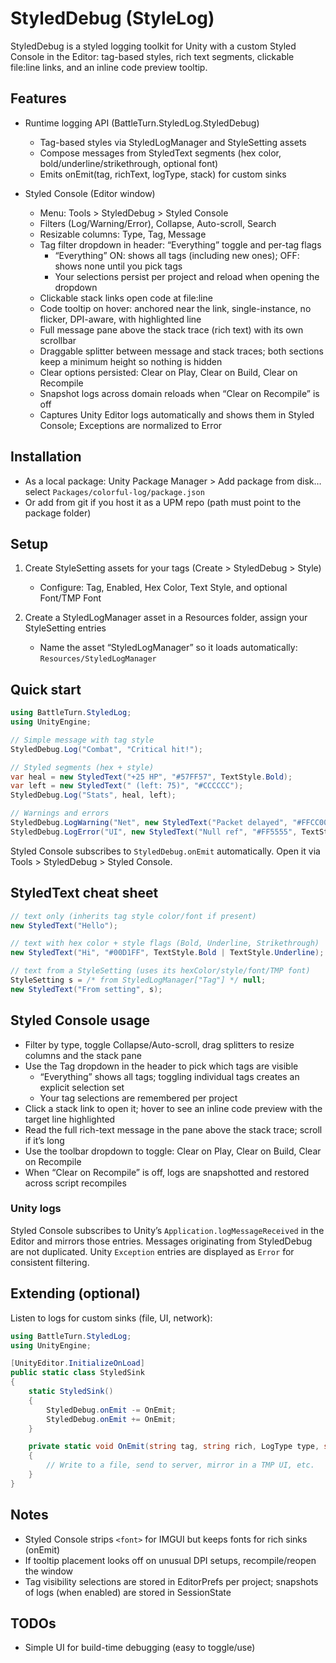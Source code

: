 # StyledDebug (StyleLog)

StyledDebug is a styled logging toolkit for Unity with a custom Styled Console in the Editor: tag-based styles, rich text segments, clickable file:line links, and an inline code preview tooltip.

## Features

- Runtime logging API (BattleTurn.StyledLog.StyledDebug)
  - Tag-based styles via StyledLogManager and StyleSetting assets
  - Compose messages from StyledText segments (hex color, bold/underline/strikethrough, optional font)
  - Emits onEmit(tag, richText, logType, stack) for custom sinks

- Styled Console (Editor window)
  - Menu: Tools > StyledDebug > Styled Console
  - Filters (Log/Warning/Error), Collapse, Auto-scroll, Search
  - Resizable columns: Type, Tag, Message
  - Tag filter dropdown in header: “Everything” toggle and per-tag flags
    - “Everything” ON: shows all tags (including new ones); OFF: shows none until you pick tags
    - Your selections persist per project and reload when opening the dropdown
  - Clickable stack links open code at file:line
  - Code tooltip on hover: anchored near the link, single-instance, no flicker, DPI-aware, with highlighted line
  - Full message pane above the stack trace (rich text) with its own scrollbar
  - Draggable splitter between message and stack traces; both sections keep a minimum height so nothing is hidden
  - Clear options persisted: Clear on Play, Clear on Build, Clear on Recompile
  - Snapshot logs across domain reloads when “Clear on Recompile” is off
  - Captures Unity Editor logs automatically and shows them in Styled Console; Exceptions are normalized to Error

## Installation

- As a local package: Unity Package Manager > Add package from disk… select `Packages/colorful-log/package.json`
- Or add from git if you host it as a UPM repo (path must point to the package folder)

## Setup

1) Create StyleSetting assets for your tags (Create > StyledDebug > Style)
   - Configure: Tag, Enabled, Hex Color, Text Style, and optional Font/TMP Font

2) Create a StyledLogManager asset in a Resources folder, assign your StyleSetting entries
   - Name the asset “StyledLogManager” so it loads automatically: `Resources/StyledLogManager`

## Quick start

```csharp
using BattleTurn.StyledLog;
using UnityEngine;

// Simple message with tag style
StyledDebug.Log("Combat", "Critical hit!");

// Styled segments (hex + style)
var heal = new StyledText("+25 HP", "#57FF57", TextStyle.Bold);
var left = new StyledText(" (left: 75)", "#CCCCCC");
StyledDebug.Log("Stats", heal, left);

// Warnings and errors
StyledDebug.LogWarning("Net", new StyledText("Packet delayed", "#FFCC00"));
StyledDebug.LogError("UI", new StyledText("Null ref", "#FF5555", TextStyle.Bold));
```

Styled Console subscribes to `StyledDebug.onEmit` automatically. Open it via Tools > StyledDebug > Styled Console.

## StyledText cheat sheet

```csharp
// text only (inherits tag style color/font if present)
new StyledText("Hello");

// text with hex color + style flags (Bold, Underline, Strikethrough)
new StyledText("Hi", "#00D1FF", TextStyle.Bold | TextStyle.Underline);

// text from a StyleSetting (uses its hexColor/style/font/TMP font)
StyleSetting s = /* from StyledLogManager["Tag"] */ null;
new StyledText("From setting", s);
```

## Styled Console usage

- Filter by type, toggle Collapse/Auto-scroll, drag splitters to resize columns and the stack pane
- Use the Tag dropdown in the header to pick which tags are visible
  - “Everything” shows all tags; toggling individual tags creates an explicit selection set
  - Your tag selections are remembered per project
- Click a stack link to open it; hover to see an inline code preview with the target line highlighted
- Read the full rich-text message in the pane above the stack trace; scroll if it’s long
- Use the toolbar dropdown to toggle: Clear on Play, Clear on Build, Clear on Recompile
- When “Clear on Recompile” is off, logs are snapshotted and restored across script recompiles

### Unity logs

Styled Console subscribes to Unity’s `Application.logMessageReceived` in the Editor and mirrors those entries. Messages originating from StyledDebug are not duplicated. Unity `Exception` entries are displayed as `Error` for consistent filtering.

## Extending (optional)

Listen to logs for custom sinks (file, UI, network):

```csharp
using BattleTurn.StyledLog;
using UnityEngine;

[UnityEditor.InitializeOnLoad]
public static class StyledSink
{
    static StyledSink()
    {
        StyledDebug.onEmit -= OnEmit;
        StyledDebug.onEmit += OnEmit;
    }

    private static void OnEmit(string tag, string rich, LogType type, string stack)
    {
        // Write to a file, send to server, mirror in a TMP UI, etc.
    }
}
```

## Notes

- Styled Console strips `<font>` for IMGUI but keeps fonts for rich sinks (onEmit)
- If tooltip placement looks off on unusual DPI setups, recompile/reopen the window
 - Tag visibility selections are stored in EditorPrefs per project; snapshots of logs (when enabled) are stored in SessionState

## TODOs

- Simple UI for build-time debugging (easy to toggle/use)
